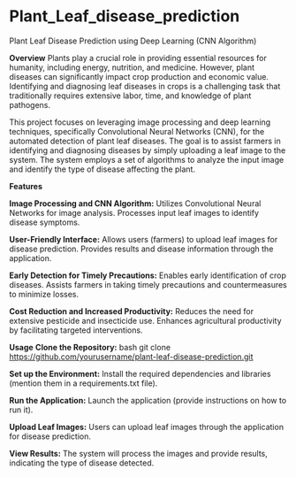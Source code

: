 # Plant_Leaf_disease_prediction
Plant Leaf Disease Prediction using Deep Learning (CNN Algorithm)

**Overview**
Plants play a crucial role in providing essential resources for humanity, including energy, nutrition, and medicine. However, plant diseases can significantly impact crop production and economic value. Identifying and diagnosing leaf diseases in crops is a challenging task that traditionally requires extensive labor, time, and knowledge of plant pathogens.

This project focuses on leveraging image processing and deep learning techniques, specifically Convolutional Neural Networks (CNN), for the automated detection of plant leaf diseases. The goal is to assist farmers in identifying and diagnosing diseases by simply uploading a leaf image to the system. The system employs a set of algorithms to analyze the input image and identify the type of disease affecting the plant.

**Features**

**Image Processing and CNN Algorithm:**
Utilizes Convolutional Neural Networks for image analysis.
Processes input leaf images to identify disease symptoms.

**User-Friendly Interface:**
Allows users (farmers) to upload leaf images for disease prediction.
Provides results and disease information through the application.

**Early Detection for Timely Precautions:**
Enables early identification of crop diseases.
Assists farmers in taking timely precautions and countermeasures to minimize losses.

**Cost Reduction and Increased Productivity:**
Reduces the need for extensive pesticide and insecticide use.
Enhances agricultural productivity by facilitating targeted interventions.

**Usage**
**Clone the Repository:**
bash
git clone https://github.com/yourusername/plant-leaf-disease-prediction.git

**Set up the Environment:**
Install the required dependencies and libraries (mention them in a requirements.txt file).

**Run the Application:**
Launch the application (provide instructions on how to run it).

**Upload Leaf Images:**
Users can upload leaf images through the application for disease prediction.

**View Results:**
The system will process the images and provide results, indicating the type of disease detected.
